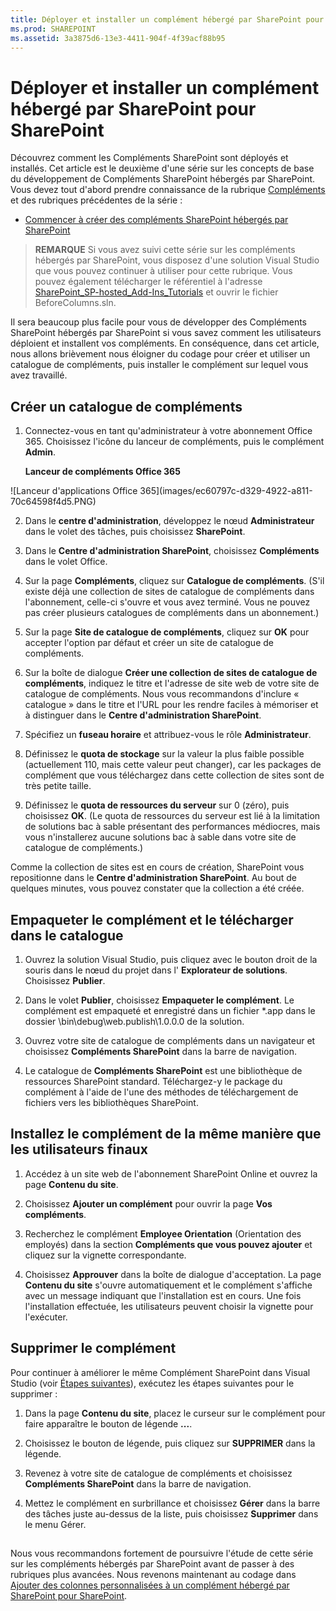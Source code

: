 ```yaml
---
title: Déployer et installer un complément hébergé par SharePoint pour SharePoint
ms.prod: SHAREPOINT
ms.assetid: 3a3875d6-13e3-4411-904f-4f39acf88b95
---
```



# Déployer et installer un complément hébergé par SharePoint pour SharePoint
Découvrez comment les Compléments SharePoint sont déployés et installés.
Cet article est le deuxième d'une série sur les concepts de base du développement de Compléments SharePoint hébergés par SharePoint. Vous devez tout d'abord prendre connaissance de la rubrique  [Compléments](sharepoint-add-ins.md) et des rubriques précédentes de la série :





-  [Commencer à créer des compléments SharePoint hébergés par SharePoint](get-started-creating-sharepoint-hosted-sharepoint-add-ins.md)



> **REMARQUE**
> Si vous avez suivi cette série sur les compléments hébergés par SharePoint, vous disposez d'une solution Visual Studio que vous pouvez continuer à utiliser pour cette rubrique. Vous pouvez également télécharger le référentiel à l'adresse  [SharePoint_SP-hosted_Add-Ins_Tutorials](https://github.com/OfficeDev/SharePoint_SP-hosted_Add-Ins_Tutorials) et ouvrir le fichier BeforeColumns.sln.




Il sera beaucoup plus facile pour vous de développer des Compléments SharePoint hébergés par SharePoint si vous savez comment les utilisateurs déploient et installent vos compléments. En conséquence, dans cet article, nous allons brièvement nous éloigner du codage pour créer et utiliser un catalogue de compléments, puis installer le complément sur lequel vous avez travaillé.
## Créer un catalogue de compléments






1. Connectez-vous en tant qu'administrateur à votre abonnement Office 365. Choisissez l'icône du lanceur de compléments, puis le complément **Admin**.

   **Lanceur de compléments Office 365**



!\[Lanceur d'applications Office 365](images/ec60797c-d329-4922-a811-70c64598f4d5.PNG)





2. Dans le **centre d'administration**, développez le nœud **Administrateur** dans le volet des tâches, puis choisissez **SharePoint**.


3. Dans le **Centre d'administration SharePoint**, choisissez **Compléments** dans le volet Office.


4. Sur la page **Compléments**, cliquez sur **Catalogue de compléments**. (S'il existe déjà une collection de sites de catalogue de compléments dans l'abonnement, celle-ci s'ouvre et vous avez terminé. Vous ne pouvez pas créer plusieurs catalogues de compléments dans un abonnement.)


5. Sur la page **Site de catalogue de compléments**, cliquez sur **OK** pour accepter l'option par défaut et créer un site de catalogue de compléments.


6. Sur la boîte de dialogue **Créer une collection de sites de catalogue de compléments**, indiquez le titre et l'adresse de site web de votre site de catalogue de compléments. Nous vous recommandons d'inclure « catalogue » dans le titre et l'URL pour les rendre faciles à mémoriser et à distinguer dans le **Centre d'administration SharePoint**.


7. Spécifiez un **fuseau horaire** et attribuez-vous le rôle **Administrateur**.


8. Définissez le **quota de stockage** sur la valeur la plus faible possible (actuellement 110, mais cette valeur peut changer), car les packages de complément que vous téléchargez dans cette collection de sites sont de très petite taille.


9. Définissez le **quota de ressources du serveur** sur 0 (zéro), puis choisissez **OK**. (Le quota de ressources du serveur est lié à la limitation de solutions bac à sable présentant des performances médiocres, mais vous n'installerez aucune solutions bac à sable dans votre site de catalogue de compléments.)


Comme la collection de sites est en cours de création, SharePoint vous repositionne dans le **Centre d'administration SharePoint**. Au bout de quelques minutes, vous pouvez constater que la collection a été créée.
## Empaqueter le complément et le télécharger dans le catalogue






1. Ouvrez la solution Visual Studio, puis cliquez avec le bouton droit de la souris dans le nœud du projet dans l' **Explorateur de solutions**. Choisissez **Publier**.


2. Dans le volet **Publier**, choisissez **Empaqueter le complément**. Le complément est empaqueté et enregistré dans un fichier *.app dans le dossier \\bin\\debug\\web.publish\\1.0.0.0 de la solution.


3. Ouvrez votre site de catalogue de compléments dans un navigateur et choisissez **Compléments SharePoint** dans la barre de navigation.


4. Le catalogue de **Compléments SharePoint** est une bibliothèque de ressources SharePoint standard. Téléchargez-y le package du complément à l'aide de l'une des méthodes de téléchargement de fichiers vers les bibliothèques SharePoint.



## Installez le complément de la même manière que les utilisateurs finaux


1. Accédez à un site web de l'abonnement SharePoint Online et ouvrez la page **Contenu du site**.


2. Choisissez **Ajouter un complément** pour ouvrir la page **Vos compléments**.


3. Recherchez le complément **Employee Orientation** (Orientation des employés) dans la section **Compléments que vous pouvez ajouter** et cliquez sur la vignette correspondante.


4. Choisissez **Approuver** dans la boîte de dialogue d'acceptation. La page **Contenu du site** s'ouvre automatiquement et le complément s'affiche avec un message indiquant que l'installation est en cours. Une fois l'installation effectuée, les utilisateurs peuvent choisir la vignette pour l'exécuter.



## Supprimer le complément

Pour continuer à améliorer le même Complément SharePoint dans Visual Studio (voir  [Étapes suivantes](#Nextsteps)), exécutez les étapes suivantes pour le supprimer :




1. Dans la page **Contenu du site**, placez le curseur sur le complément pour faire apparaître le bouton de légende **...**.


2. Choisissez le bouton de légende, puis cliquez sur **SUPPRIMER** dans la légende.


3. Revenez à votre site de catalogue de compléments et choisissez **Compléments SharePoint** dans la barre de navigation.


4. Mettez le complément en surbrillance et choisissez **Gérer** dans la barre des tâches juste au-dessus de la liste, puis choisissez **Supprimer** dans le menu Gérer.



## 

Nous vous recommandons fortement de poursuivre l'étude de cette série sur les compléments hébergés par SharePoint avant de passer à des rubriques plus avancées. Nous revenons maintenant au codage dans  [Ajouter des colonnes personnalisées à un complément hébergé par SharePoint pour SharePoint](add-custom-columns-to-a-sharepoint-hostedsharepoint-add-in.md).




